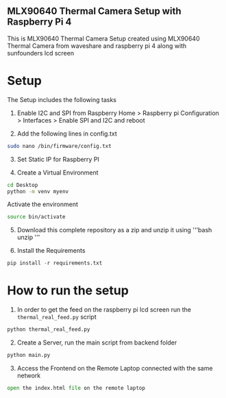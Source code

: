 ## MLX90640 Thermal Camera Setup with Raspberry Pi 4
This is MLX90640 Thermal Camera Setup created using MLX90640 Thermal Camera from waveshare and raspberry pi 4 along with sunfounders lcd screen

# Setup 
The Setup includes the following tasks

1. Enable I2C and SPI from Raspberry Home > Raspberry pi Configuration > Interfaces > Enable SPI and I2C and reboot

2. Add the following lines in config.txt
```bash
sudo nano /bin/firmware/config.txt

```

3. Set Static IP for Raspberry PI

4. Create a Virtual Environment 
```bash
cd Desktop
python -m venv myenv
```
Activate the environment 
```bash
source bin/activate
```

5. Download this complete repository as a zip and unzip it using 
'''bash 
unzip 
'''

6. Install the Requirements
```python 
pip install -r requirements.txt
```

# How to run the setup 
1. In order to get the feed on the raspberry pi lcd screen run the ```thermal_real_feed.py``` script
```python
python thermal_real_feed.py 
``` 

2. Create a Server, run the main script from backend folder
```python 
python main.py
```

3. Access the Frontend on the Remote Laptop connected with the same network
```python 
open the index.html file on the remote laptop
```